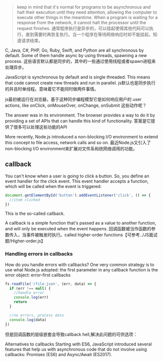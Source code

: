 > keep in mind that it's normal for programs to be asynchronous and halt their execution until they need attention, allowing the computer to execute other things in the meantime. When a program is waiting for a response from the network, it cannot halt the processor until the request finishes.
> 通常程序执行是异步的，可以挂起使得其他代码可以执行，直到需要时再恢复执行。当一个程序在等待网络响应时却不能挂起，知道请求结束。

C, Java, C#, PHP, Go, Ruby, Swift, and Python are all synchronous by default. Some of them handle async by using threads, spawning a new process.
这些语言默认都是同步的，其中的一些通过使用线程或者spawn进程来处理异步。

JavaScript is synchronous by default and is single threaded. This means that code cannot create new threads and run in parallel.
js默认也是同步执行的并且时单线程。意味着它不能同时做两件事情。

js最初被运行在浏览器，基于这种同步编程模型它是如何响应用户的 user actions, like onClick, onMouseOver, onChange, onSubmit 这些动作呢？

The answer was in its environment. The browser provides a way to do it by providing a set of APIs that can handle this kind of functionality.
答案是它提供了很多可以处理这些功能的API

More recently, Node.js introduced a non-blocking I/O environment to extend this concept to file access, network calls and so on.
最近Node.js又引入了 non-blocking I/O environment来扩展对文件系和统网络调用的功能。


## callback
You can't know when a user is going to click a button. So, you define an event handler for the click event.
This event handler accepts a function, which will be called when the event is triggered:
```js
document.getElementById('button').addEventListener('click', () => {
  //item clicked
})
```
This is the so-called callback.

A callback is a simple function that's passed as a value to another function, and will only be executed when the event happens. 
回调函数被当作函数的参数传入，当事件被触发时执行。called higher-order functions【可参考../JS面试题/Higher-order.js】

### Handling errors in callbacks
How do you handle errors with callbacks? One very common strategy is to use what Node.js adopted: 
the first parameter in any callback function is the error object: error-first callbacks
```js
fs.readFile('/file.json', (err, data) => {
  if (err !== null) {
    //handle error
    console.log(err)
    return
  }

  //no errors, process data
  console.log(data)
})
```

但是回调函数的层级嵌套会导致callback hell,解决此问题的可供选项：

Alternatives to callbacks
Starting with ES6, JavaScript introduced several features that help us with asynchronous code that do not involve using callbacks:
Promises (ES6) and Async/Await (ES2017).
